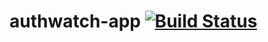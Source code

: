authwatch-app [![Build Status](https://buildhive.cloudbees.com/job/goncharov/job/authwatch-app/badge/icon)](https://buildhive.cloudbees.com/job/goncharov/job/authwatch-app/)
=======================

